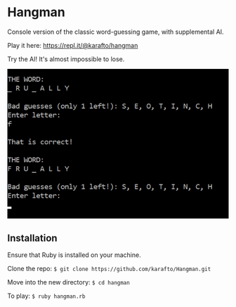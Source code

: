 # Hangman

Console version of the classic word-guessing game, with supplemental AI.

Play it here: https://repl.it/@karafto/hangman

Try the AI! It's almost impossible to lose.

![Hangman](hangman.png)

## Installation

Ensure that Ruby is installed on your machine.

Clone the repo: `$ git clone https://github.com/karafto/Hangman.git`

Move into the new directory: `$ cd hangman`

To play: `$ ruby hangman.rb`